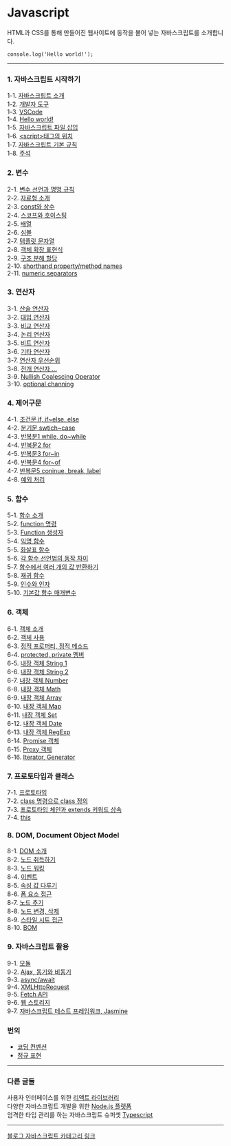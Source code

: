 # Javascript
HTML과 CSS를 통해 만들어진 웹사이트에 동작을 불어 넣는 자바스크립트를 소개합니다. <br/>
```ecmascript 6
console.log('Hello world!');
```

---
### 1. 자바스크립트 시작하기
1-1. [자바스크립트 소개](https://bamtory29.tistory.com/entry/JavaScript-%EC%9E%90%EB%B0%94%EC%8A%A4%ED%81%AC%EB%A6%BD%ED%8A%B8-%EA%B0%9C%EC%9A%94?category=924733) <br/>
1-2. [개발자 도구](https://bamtory29.tistory.com/entry/JavaScript-%EA%B0%9C%EB%B0%9C%EC%9E%90-%EB%8F%84%EA%B5%AC?category=924733) <br/>
1-3. [VSCode](https://bamtory29.tistory.com/entry/JavaScript-%EC%97%90%EB%94%94%ED%84%B0-%EC%84%A4%EC%B9%98%ED%95%98%EA%B8%B0?category=924733) <br/>
1-4. [Hello world!](https://bamtory29.tistory.com/entry/JavaScript-Hello-World?category=924733) <br/>
1-5. [자바스크립트 파일 삽입](https://bamtory29.tistory.com/entry/javascript-html-%ED%8C%8C%EC%9D%BC%EC%97%90-%EC%9E%90%EB%B0%94%EC%8A%A4%ED%81%AC%EB%A6%BD%ED%8A%B8-%EC%82%BD%EC%9E%85%ED%95%98%EA%B8%B0?category=924733) <br/>
1-6. [\<script>태그의 위치](https://bamtory29.tistory.com/entry/javascript-script%ED%83%9C%EA%B7%B8%EC%9D%98-%EC%9C%84%EC%B9%98?category=924733) <br/>
1-7. [자바스크립트 기본 규칙](https://bamtory29.tistory.com/entry/JavaScript-%EC%9E%90%EB%B0%94%EC%8A%A4%ED%81%AC%EB%A6%BD%ED%8A%B8%EC%9D%98-%EA%B8%B0%EB%B3%B8-%EA%B7%9C%EC%B9%99?category=924733) <br/>
1-8. [주석](https://bamtory29.tistory.com/entry/Javascript-%EC%A3%BC%EC%84%9D?category=924733) <br/>

### 2. 변수
2-1. [변수 선언과 명명 규칙](https://bamtory29.tistory.com/entry/Javascript-%EB%B3%80%EC%88%98-%EC%84%A0%EC%96%B8%EA%B3%BC-%EB%AA%85%EB%AA%85-%EA%B7%9C%EC%B9%99?category=924733) <br/>
2-2. [자료형 소개](https://bamtory29.tistory.com/entry/Javascript-%EC%9E%90%EB%B0%94%EC%8A%A4%ED%81%AC%EB%A6%BD%ED%8A%B8%EC%9D%98-%EC%9E%90%EB%A3%8C%ED%98%95?category=924733) <br/>
2-3. [const와 상수](https://bamtory29.tistory.com/entry/Javascript-%EC%83%81%EC%88%98-%EC%84%A0%EC%96%B8%ED%95%98%EA%B8%B0-const?category=924733) <br/>
2-4. [스코프와 호이스팅](https://bamtory29.tistory.com/entry/Javascript-%EC%8A%A4%EC%BD%94%ED%94%84-%ED%98%B8%EC%9D%B4%EC%8A%A4%ED%8C%85?category=924733) <br/>
2-5. [배열](https://bamtory29.tistory.com/entry/Javascript-%EB%B0%B0%EC%97%B4?category=924733) <br/>
2-6. [심볼](https://bamtory29.tistory.com/entry/Javascript-Symbol?category=924733) <br/>
2-7. [템플릿 문자열](https://bamtory29.tistory.com/entry/Javascript-%ED%85%9C%ED%94%8C%EB%A6%BF-%EB%AC%B8%EC%9E%90%EC%97%B4-ES2015?category=924733) <br/>
2-8. [객체 확장 표현식](https://bamtory29.tistory.com/entry/Javascript-%EA%B0%9D%EC%B2%B4-%ED%99%95%EC%9E%A5-%ED%91%9C%ED%98%84%EC%8B%9D?category=924733) <br/>
2-9. [구조 분해 할당](https://bamtory29.tistory.com/entry/Javascript-%EA%B5%AC%EC%A1%B0-%EB%B6%84%ED%95%B4-%ED%95%A0%EB%8B%B9?category=924733) <br/>
2-10. [shorthand property/method names](https://bamtory29.tistory.com/entry/Javascript-shorthand-property-names?category=924733) <br/>
2-11. [numeric separators](https://bamtory29.tistory.com/entry/Javascript-numeric-separators?category=924733) <br/>

### 3. 연산자
3-1. [산술 연산자](https://bamtory29.tistory.com/entry/Javascript-%EC%82%B0%EC%88%A0-%EC%97%B0%EC%82%B0%EC%9E%90?category=924733) <br/>
3-2. [대입 연산자](https://bamtory29.tistory.com/entry/Javascript-%EB%8C%80%EC%9E%85-%EC%97%B0%EC%82%B0%EC%9E%90?category=924733) <br/>
3-3. [비교 연산자](https://bamtory29.tistory.com/entry/Javascript-%EB%B9%84%EA%B5%90-%EC%97%B0%EC%82%B0%EC%9E%90?category=924733) <br/>
3-4. [논리 연산자](https://bamtory29.tistory.com/entry/Javascript-%EB%85%BC%EB%A6%AC-%EC%97%B0%EC%82%B0%EC%9E%90?category=924733) <br/>
3-5. [비트 연산자](https://bamtory29.tistory.com/entry/javascript-%EB%B9%84%ED%8A%B8-%EC%97%B0%EC%82%B0%EC%9E%90?category=924733) <br/>
3-6. [기타 연산자](https://bamtory29.tistory.com/entry/Javascript-%EA%B8%B0%ED%83%80-%EC%97%B0%EC%82%B0%EC%9E%90%EB%93%A4?category=924733) <br/>
3-7. [연산자 우선순위](https://bamtory29.tistory.com/entry/Javascript-%EC%97%B0%EC%82%B0%EC%9E%90%EC%9D%98-%EC%9A%B0%EC%84%A0%EC%88%9C%EC%9C%84%EC%99%80-%EA%B2%B0%ED%95%A9?category=924733) <br/>
3-8. [전개 연산자 ...](https://bamtory29.tistory.com/entry/Javascript-%EC%A0%84%EA%B0%9C-%EC%97%B0%EC%82%B0%EC%9E%90?category=924733) <br/>
3-9. [Nullish Coalescing Operator](https://bamtory29.tistory.com/entry/Nullish-coalescing-%EC%97%B0%EC%82%B0%EC%9E%90?category=924733) <br/>
3-10. [optional channing](https://bamtory29.tistory.com/entry/Javascript-optional-chainning?category=924733) <br/>


### 4. 제어구문
4-1. [조건문 if, if~else, else](https://bamtory29.tistory.com/entry/Javascript-%EC%A1%B0%EA%B1%B4%EB%AC%B8?category=924733) <br/>
4-2. [분기문 swtich~case](https://bamtory29.tistory.com/entry/Javascript-%EB%B6%84%EA%B8%B0%EB%AC%B8%EC%84%A0%ED%83%9D%EB%AC%B8?category=924733) <br/>
4-3. [반복문1 while, do~while](https://bamtory29.tistory.com/entry/Javascript-%EB%B0%98%EB%B3%B5%EB%AC%B8-1-while-dowhile?category=924733) <br/>
4-4. [반복문2 for](https://bamtory29.tistory.com/entry/Javascript-%EB%B0%98%EB%B3%B5%EB%AC%B8-2-for%EB%AC%B8?category=924733) <br/>
4-5. [반복문3 for~in](https://bamtory29.tistory.com/entry/Javascript-%EB%B0%98%EB%B3%B5%EB%AC%B8-3-forin?category=924733) <br/>
4-6. [반복문4 for~of](https://bamtory29.tistory.com/entry/Javascript-%EB%B0%98%EB%B3%B5%EB%AC%B8-4-forof?category=924733) <br/>
4-7. [반복문5 coninue, break, label](https://bamtory29.tistory.com/entry/Javascript-%EB%B0%98%EB%B3%B5%EB%AC%B8%EC%9D%98-%EC%A0%9C%EC%96%B4-continuebreak-%EB%A0%88%EC%9D%B4%EB%B8%94?category=924733) <br/>
4-8. [예외 처리](https://bamtory29.tistory.com/entry/Javascript-%EC%98%88%EC%99%B8-%EC%B2%98%EB%A6%AC-trycatchfinally?category=924733) <br/>

### 5. 함수
5-1. [함수 소개](https://bamtory29.tistory.com/entry/Javascript-%ED%95%A8%EC%88%98-function?category=924733) <br/>
5-2. [function 명령](https://bamtory29.tistory.com/entry/Javascript-%EC%82%AC%EC%9A%A9%EC%9E%90-%EC%A0%95%EC%9D%98-%ED%95%A8%EC%88%98-%EC%A0%95%EC%9D%981-function-%EB%AA%85%EB%A0%B9?category=924733) <br/>
5-3. [Function 생성자](https://bamtory29.tistory.com/entry/Javascript-%EC%82%AC%EC%9A%A9%EC%9E%90-%EC%A0%95%EC%9D%98-%ED%95%A8%EC%88%98-2-Function-%EC%83%9D%EC%84%B1%EC%9E%90?category=924733) <br/>
5-4. [익명 함수](https://bamtory29.tistory.com/entry/Javascript-%EC%82%AC%EC%9A%A9%EC%9E%90-%EC%A0%95%EC%9D%98-%ED%95%A8%EC%88%98-3-%ED%95%A8%EC%88%98-%EB%A6%AC%ED%84%B0%EB%9F%B4-%EC%9D%B5%EB%AA%85-%ED%95%A8%EC%88%98?category=924733) <br/>
5-5. [화살표 함수](https://bamtory29.tistory.com/entry/Javascript-%EC%82%AC%EC%9A%A9%EC%9E%90-%EC%A0%95%EC%9D%98-%ED%95%A8%EC%88%98-4-%EC%95%A0%EB%A1%9C%EC%9A%B0-%ED%95%A8%EC%88%98?category=924733) <br/>
5-6. [각 함수 선언법의 동작 차이](https://bamtory29.tistory.com/entry/Javascript-function-%EB%AA%85%EB%A0%B9%EA%B3%BC-Function-%EB%AA%85%EB%A0%B9%ED%95%A8%EC%88%98-%EB%A6%AC%ED%84%B0%EB%9F%B4) <br/>
5-7. [함수에서 여러 개의 값 반환하기](https://bamtory29.tistory.com/entry/Javascript-%ED%95%A8%EC%88%98%EC%97%90%EC%84%9C-%EC%97%AC%EB%9F%AC-%EA%B0%92-%EB%B0%98%ED%99%98%ED%95%98%EA%B8%B0?category=924733) <br/>
5-8. [재귀 함수](https://bamtory29.tistory.com/entry/Javascript-%EC%9E%AC%EA%B7%80-%ED%95%A8%EC%88%98?category=924733) <br/>
5-9. [인수와 인자](https://bamtory29.tistory.com/entry/%EC%9D%B8%EC%88%98%EC%99%80-%EC%9D%B8%EC%9E%90-Argument-Parameter?category=924733) <br/>
5-10. [기본값 함수 매개변수](https://bamtory29.tistory.com/entry/Javascript-default-function-parameter?category=924733) <br/>

### 6. 객체
6-1. [객체 소개](https://bamtory29.tistory.com/entry/Javascript-%EA%B0%9D%EC%B2%B4?category=924733) <br/>
6-2. [객체 사용](https://bamtory29.tistory.com/entry/Javascript-%EA%B0%9D%EC%B2%B4-%EC%82%AC%EC%9A%A9%ED%95%98%EA%B8%B0?category=924733) <br/>
6-3. [정적 프로퍼티, 정적 메소드](https://bamtory29.tistory.com/entry/Javascript-%EC%A0%95%EC%A0%81-%ED%94%84%EB%A1%9C%ED%8D%BC%ED%8B%B0%EC%99%80-%EC%A0%95%EC%A0%81-%EB%A9%94%EC%86%8C%EB%93%9C?category=924733) <br/>
6-4. [protected, private 멤버](https://bamtory29.tistory.com/entry/%EC%9E%90%EB%B0%94%EC%8A%A4%ED%81%AC%EB%A6%BD%ED%8A%B8%EC%9D%98-protected%EC%99%80-private-%EB%A9%A4%EB%B2%84?category=924733) <br/>
6-5. [내장 객체 String 1](https://bamtory29.tistory.com/entry/Javascript-%EB%82%B4%EC%9E%A5-%EA%B0%9D%EC%B2%B4-String-%EA%B0%9D%EC%B2%B4?category=924733) <br/>
6-6. [내장 객체 String 2](https://bamtory29.tistory.com/entry/Javascript-%EB%82%B4%EC%9E%A5-%EA%B0%9D%EC%B2%B4-String-%EA%B0%9D%EC%B2%B4-2?category=924733) <br>
6-7. [내장 객체 Number](https://bamtory29.tistory.com/entry/Javascript-%EB%82%B4%EC%9E%A5-%EA%B0%9D%EC%B2%B4-Number-%EA%B0%9D%EC%B2%B4?category=924733) </br>
6-8. [내장 객체 Math](https://bamtory29.tistory.com/entry/Javascript-%EB%82%B4%EC%9E%A5-%EA%B0%9D%EC%B2%B4-Math?category=924733) <br/>
6-9. [내장 객체 Array](https://bamtory29.tistory.com/entry/Javascript-%EB%82%B4%EC%9E%A5-%EA%B0%9D%EC%B2%B4-Array?category=924733) <br/>
6-10. [내장 객체 Map](https://bamtory29.tistory.com/entry/Javascript-%EB%82%B4%EC%9E%A5-%EA%B0%9D%EC%B2%B4-Map-%EA%B3%BC-%EC%97%B0%EA%B4%80-%EB%B0%B0%EC%97%B4?category=924733) <br/>
6-11. [내장 객체 Set](https://bamtory29.tistory.com/entry/Javascript-%EB%82%B4%EC%9E%A5-%EA%B0%9D%EC%B2%B4-Set?category=924733) <br/>
6-12. [내장 객체 Date](https://bamtory29.tistory.com/entry/Javascript-%EB%82%B4%EC%9E%A5-%EA%B0%9D%EC%B2%B4-Date-%EA%B0%9D%EC%B2%B4?category=924733) <br/>
6-13. [내장 객체 RegExp](https://bamtory29.tistory.com/entry/Javascript-%EB%82%B4%EC%9E%A5-%EA%B0%9D%EC%B2%B4-RegExp?category=924733) <br/>
6-14. [Promise 객체](https://bamtory29.tistory.com/entry/Javascript-%ED%94%84%EB%A1%9C%EB%AF%B8%EC%8A%A4promise-%EA%B0%9D%EC%B2%B4?category=924733) <br/>
6-15. [Proxy 객체](https://bamtory29.tistory.com/entry/Javascript-Proxy-%EA%B0%9D%EC%B2%B4) <br/>
6-16. [Iterator, Generator](https://bamtory29.tistory.com/entry/Javascript-Iterator%EB%B0%98%EB%B3%B5%EC%9E%90-Generator%EB%B0%9C%EC%83%9D%EC%9E%90) <br/>

### 7. 프로토타입과 클래스
7-1. [프로토타입](https://bamtory29.tistory.com/entry/Javascript-%EA%B0%9D%EC%B2%B4%EC%99%80-%ED%81%B4%EB%9E%98%EC%8A%A4?category=924733) <br/>
7-2. [class 명령으로 class 정의](https://bamtory29.tistory.com/entry/Javascript-class-%EB%AA%85%EB%A0%B9%EC%9D%84-%EC%9D%B4%EC%9A%A9%ED%95%9C-%ED%81%B4%EB%9E%98%EC%8A%A4-%EC%A0%95%EC%9D%98?category=924733) <br/>
7-3. [프로토타입 체인과 extends 키워드 상속](https://bamtory29.tistory.com/entry/Javascript-%EA%B0%9D%EC%B2%B4%EC%9D%98-%EC%83%81%EC%86%8D-%ED%94%84%EB%A1%9C%ED%86%A0%ED%83%80%EC%9E%85-%EC%B2%B4%EC%9D%B8?category=924733) <br/>
7-4. [this](https://bamtory29.tistory.com/entry/%EC%9E%90%EB%B0%94%EC%8A%A4%ED%81%AC%EB%A6%BD%ED%8A%B8%EC%9D%98-this?category=924733) <br/>

### 8. DOM, Document Object Model
8-1. [DOM 소개](https://bamtory29.tistory.com/entry/Javascript-%EB%AC%B8%EC%84%9C-%EA%B0%9D%EC%B2%B4-%EB%AA%A8%EB%8D%B8-DOM?category=924733) <br/>
8-2. [노드 취득하기](https://bamtory29.tistory.com/entry/Javascript-%EB%85%B8%EB%93%9C-%EC%B7%A8%EB%93%9D?category=924733) <br/>
8-3. [노드 워킹](https://bamtory29.tistory.com/entry/Javascript-%EB%85%B8%EB%93%9C-%EC%9B%8C%ED%82%B9?category=924733) <br/>
8-4. [이벤트](https://bamtory29.tistory.com/entry/Javascript-%EC%9D%B4%EB%B2%A4%ED%8A%B8?category=924733) <br/>
8-5. [속성 값 다루기](https://bamtory29.tistory.com/entry/Javascript-%EC%86%8D%EC%84%B1-%EA%B0%92-%EB%8B%A4%EB%A3%A8%EA%B8%B0?category=924733) <br/>
8-6. [폼 요소 접근](https://bamtory29.tistory.com/entry/Javascript-%ED%8F%BC-%EC%9A%94%EC%86%8C-%EC%A0%91%EA%B7%BC?category=924733) <br/>
8-7. [노드 추기](https://bamtory29.tistory.com/entry/Javascript-%EB%85%B8%EB%93%9C-%EC%B6%94%EA%B0%80%ED%95%98%EA%B8%B0?category=924733) <br/>
8-8. [노드 변경, 삭제](https://bamtory29.tistory.com/entry/Javascript-%EB%85%B8%EB%93%9C-%EB%B3%80%EA%B2%BD%EA%B3%BC-%EC%82%AD%EC%A0%9C?category=924733) <br/>
8-9. [스타일 시트 접근](https://bamtory29.tistory.com/entry/Javacript-%EC%8A%A4%ED%83%80%EC%9D%BC-%EC%8B%9C%ED%8A%B8-%EC%A0%91%EA%B7%BC?category=924733) <br/>
8-10. [BOM](https://bamtory29.tistory.com/entry/Javascript-%EB%B8%8C%EB%9D%BC%EC%9A%B0%EC%A0%80-%EA%B0%9D%EC%B2%B4-%EB%AA%A8%EB%8D%B8-BOM?category=924733) <br/>

### 9. 자바스크립트 활용
9-1. [모듈](https://bamtory29.tistory.com/entry/Javascript-%EB%AA%A8%EB%93%88-Module?category=924733) <br/>
9-2. [Ajax, 동기와 비동기](https://bamtory29.tistory.com/entry/Ajax) <br/>
9-3. [async/await](https://bamtory29.tistory.com/entry/Javascript-asyncawait?category=924733) <br/>
9-4. [XMLHttpRequest](https://bamtory29.tistory.com/entry/Javascript-XMLHttpRequest?category=924733) <br/>
9-5. [Fetch API](https://bamtory29.tistory.com/entry/Javascript-Fetch-API?category=924733) <br/>
9-6. [웹 스토리지](https://bamtory29.tistory.com/entry/Javascript-%EC%9B%B9-%EC%8A%A4%ED%86%A0%EB%A6%AC%EC%A7%80-Web-Storage?category=924733) <br/>
9-7. [자바스크립트 테스트 프레임워크, Jasmine](https://bamtory29.tistory.com/entry/Javascript-%EC%9E%90%EB%B0%94%EC%8A%A4%ED%81%AC%EB%A6%BD%ED%8A%B8-%ED%85%8C%EC%8A%A4%ED%8A%B8-%EB%8F%84%EA%B5%AC-Jasmine) <br/>

### 번외  
- [코딩 컨벤션](https://bamtory29.tistory.com/entry/Javascript-%EC%9E%90%EB%B0%94%EC%8A%A4%ED%81%AC%EB%A6%BD%ED%8A%B8-%EC%BD%94%EB%94%A9-%EC%BB%A8%EB%B2%A4%EC%85%98?category=924733) <br/>
- [정규 표현](https://bamtory29.tistory.com/entry/Javascript-%EC%A0%95%EA%B7%9C-%ED%91%9C%ED%98%84?category=924733) <br/>
---
### 다른 글들
사용자 인터페이스를 위한 [리액트 라이브러리](https://github.com/Bam-j/react-study/blob/main/README.md) <br/>
다양한 자바스크립트 개발을 위한 [Node.js 플랫폼](https://github.com/Bam-j/node-study/blob/main/README.md) <br/>
엄격한 타입 관리를 하는 자바스크립트 슈퍼셋 [Typescript](https://github.com/Bam-j/study-repo/blob/main/TYPESCRIPT.md)

---
[블로그 자바스크립트 카테고리 링크](https://bamtory29.tistory.com/category/Programming/Javascript) <br/>